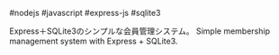 #nodejs #javascript #express-js #sqlite3

Express＋SQLite3のシンプルな会員管理システム。
Simple membership management system with Express + SQLite3.
